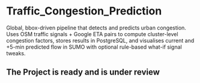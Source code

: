 # Traffic_Congestion_Prediction
Global, bbox-driven pipeline that detects and predicts urban congestion. Uses OSM traffic signals + Google ETA pairs to compute cluster-level congestion factors, stores results in PostgreSQL, and visualises current and +5-min predicted flow in SUMO with optional rule-based what-if signal tweaks.

## The Project is ready and is under review 
